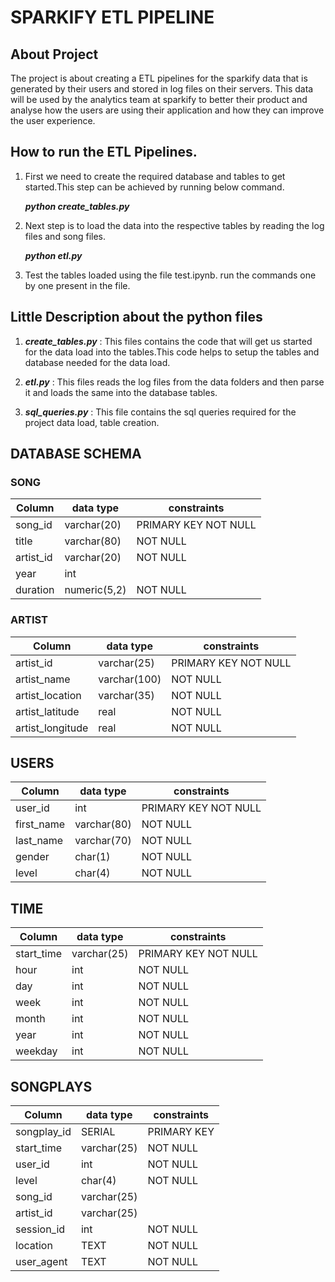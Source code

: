 # SPARKIFY ETL PIPELINE

## About Project

The project is about creating a ETL pipelines for the sparkify data that is generated by their users and stored in log files on their servers. This data will be used by the analytics team at sparkify to better their product and analyse how the users are using their application and how they can improve the user experience.


## How to run the ETL Pipelines.

1. First we need to create the required database and tables to get started.This step can be achieved by running below command.
   
   ***python create_tables.py***
2. Next step is to load the data into the respective tables by reading the log files and song files. 
   
   ***python etl.py***
3. Test the tables loaded using the file test.ipynb. run the commands one by one present in the file.


## Little Description about the python files

1. ***create_tables.py*** : This files contains the code that will get us started for the data load into the tables.This code helps to setup the tables and database needed for the data load.

2. ***etl.py*** : This files reads the log files from the data folders and then parse it and loads the same into the database tables.

3. ***sql_queries.py*** : This file contains the sql queries required for the project data load, table creation.


## DATABASE SCHEMA

### SONG

Column|data type|constraints 
---| ---|---
song_id| varchar(20) |PRIMARY KEY NOT NULL
title|varchar(80)|NOT NULL
artist_id|varchar(20)|NOT NULL
year|int|
duration|numeric(5,2)|NOT NULL

### ARTIST

Column|data type|constraints 
---| ---|---
artist_id|varchar(25)|PRIMARY KEY NOT NULL
artist_name|varchar(100)|NOT NULL
artist_location|varchar(35)|NOT NULL
artist_latitude|real|NOT NULL
artist_longitude|real|NOT NULL


## USERS
Column|data type|constraints
---|---|---
user_id|int|PRIMARY KEY NOT NULL
first_name|varchar(80)|NOT NULL
last_name|varchar(70)|NOT NULL
gender|char(1)| NOT NULL
level|char(4)|NOT NULL


## TIME
Column|data type|constraints
---|---|---
start_time|varchar(25)|PRIMARY KEY NOT NULL
hour|int|NOT NULL
day|int|NOT NULL
week|int|NOT NULL
month|int|NOT NULL
year|int|NOT NULL
weekday|int|NOT NULL

## SONGPLAYS

Column|data type|constraints
---|---|---
songplay_id|SERIAL|PRIMARY KEY
start_time|varchar(25)|NOT NULL
user_id|int|NOT NULL
level|char(4)|NOT NULL
song_id|varchar(25)|
artist_id|varchar(25)|
session_id|int|NOT NULL
location|TEXT|NOT NULL
user_agent|TEXT|NOT NULL
